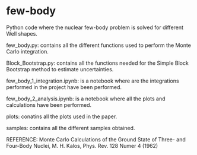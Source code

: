 # few-body

Python code where the nuclear few-body problem is solved for different Well shapes.

few_body.py: contains all the different functions used to perform the Monte Carlo integration.

Block_Bootstrap.py: contains all the functions needed for the Simple Block Bootstrap method to estimate uncertainties.

few_body_1_integration.ipynb: is a notebook where are the integrations performed in the project have been performed.

few_body_2_analysis.ipynb: is a notebook where all the plots and calculations have been performed.

plots: conatins all the plots used in the paper.

samples: contains all the different samples obtained.

REFERENCE: Monte Carlo Calculations of the Ground State of Three- and Four-Body Nuclei, M. H. Kalos, Phys. Rev. 128 Numer 4 (1962)
